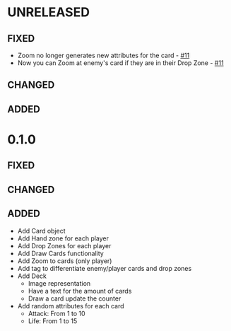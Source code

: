 # UNRELEASED

## FIXED
- Zoom no longer generates new attributes for the card - [#11](https://github.com/viniciussdahmer/CardGame/issues/11)
- Now you can Zoom at enemy's card if they are in their Drop Zone - [#11](https://github.com/viniciussdahmer/CardGame/issues/11)

## CHANGED

## ADDED

# 0.1.0

## FIXED

## CHANGED

## ADDED
- Add Card object
- Add Hand zone for each player
- Add Drop Zones for each player
- Add Draw Cards functionality
- Add Zoom to cards (only player)
- Add tag to differentiate enemy/player cards and drop zones
- Add Deck
    - Image representation
    - Have a text for the amount of cards
    - Draw a card update the counter
- Add random attributes for each card
    - Attack: From 1 to 10
    - Life: From 1 to 15